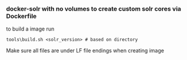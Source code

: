 ### docker-solr with no volumes to create custom solr cores via Dockerfile

to build a image run 

```shell
tools\build.sh <solr_version> # based on directory
```

Make sure all files are under LF file endings when creating image
